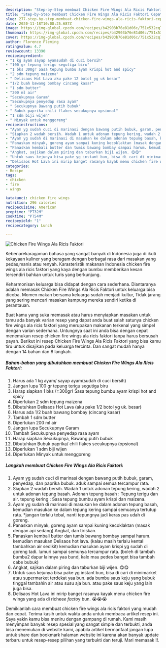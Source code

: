 ```yaml
---
description: "Step-by-Step membuat Chicken Fire Wings Ala Ricis Faktori Cepat"
title: "Step-by-Step membuat Chicken Fire Wings Ala Ricis Faktori Cepat"
slug: 277-step-by-step-membuat-chicken-fire-wings-ala-ricis-faktori-cepat
date: 2020-11-18T10:08:25.687Z
image: https://img-global.cpcdn.com/recipes/b42903b76e81d06c/751x532cq70/chicken-fire-wings-ala-ricis-faktori-foto-resep-utama.jpg
thumbnail: https://img-global.cpcdn.com/recipes/b42903b76e81d06c/751x532cq70/chicken-fire-wings-ala-ricis-faktori-foto-resep-utama.jpg
cover: https://img-global.cpcdn.com/recipes/b42903b76e81d06c/751x532cq70/chicken-fire-wings-ala-ricis-faktori-foto-resep-utama.jpg
author: Florence Fleming
ratingvalue: 4.7
reviewcount: 13390
recipeingredient:
- "1 kg ayam sayap ayamsudah di cuci bersih"
- "100 gr tepung terigu segutiga biru"
- "1 bks 300gr Sasa tepung bumbu ayam krispi hot and spicy"
- "2 sdm tepung maizena"
- " Delisaos Hot Lava aku pake 12 botol yg uk besar"
- "1/2 buah bawang bombay cincang kasar"
- "1 sdm butter"
- "200 ml air"
- "Secukupnya Garam"
- "Secukupnya penyedap rasa ayam"
- " Secukupnya Bawang putih bubuk"
- " Bubuk paprika chili flakes secukupnya opsional"
- "1 sdm biji wijen"
- " Minyak untuk menggoreng"
recipeinstructions:
- "Ayam yg sudah cuci di marinasi dengan bawang putih bubuk, garam, penyedap, dan paprika bubuk. aduk sampai semua tercampur rata."
- "Siapkan 2 wadah bersih. Wadah 1 untuk adonan tepung kering, wadah 2 untuk adonan tepung basah. Adonan tepung basah : Tepung terigu dan air. tepung kering : Sasa tepung bumbu ayam krispi dan maizena."
- "Ayam yg sudah di marinasi di masukan ke dalam adonan tepung basah, kemudian masukan ke dalam tepung kering sampai semuanya tertutup rata. *jangan terlalu tebal, nanti tepungnya jadi keras pas udah di goreng."
- "Panaskan minyak, goreng ayam sampai kuning kecoklaktan (masak dengan api sedang) Angkat, dan tiriskan."
- "Panaskan kembali butter dan tumis bawang bombay sampai harum. kemudian masukan Delisaos hot lava. (kalau masih terlalu kental tambahkan air sedikit) kemudian masukan ayam krispi yg sudah di goreng tadi. lumuri sampai semunya tercampur rata. (boleh di tambah bumbu2 dapur lainnya yaa bund, kalo mau pedes banget bisa tambah cabe bubuk)"
- "Angkat, sajikan dalam piring dan taburkan biji wijen. 😋😋"
- "Untuk saus kejunya bisa pake yg instant bun, bisa di cari di minimarket atau supermarket terdekat yaa bun. ada bumbu saus keju yang bubuk tinggal tambahin air atau susu aja bun. atau pake saus keju yang lain juga bisa."
- "Delisaos Hot Lava ini mirip banget rasanya kayak menu chicken fire wings yang ada di richee*e facto*y bun. 😭😭😭"
categories:
- Recipe
tags:
- chicken
- fire
- wings

katakunci: chicken fire wings 
nutrition: 296 calories
recipecuisine: American
preptime: "PT32M"
cooktime: "PT54M"
recipeyield: "1"
recipecategory: Lunch

---
```



![Chicken Fire Wings Ala Ricis Faktori](https://img-global.cpcdn.com/recipes/b42903b76e81d06c/751x532cq70/chicken-fire-wings-ala-ricis-faktori-foto-resep-utama.jpg)

Kebenarekaragaman bahasa yang sangat banyak di Indonesia juga di ikuti kekayaan kuliner yang beragam dengan berbagai rasa dari masakan yang pedas,manis atau renyah. Karasteristik makanan Indonesia chicken fire wings ala ricis faktori yang kaya dengan bumbu memberikan kesan tersendiri bahkan untuk turis yang berkunjung.


Keharmonisan keluarga bisa didapat dengan cara sederhana. Diantaranya adalah memasak Chicken Fire Wings Ala Ricis Faktori untuk keluarga bisa dicoba. Momen makan bersama keluarga sudah menjadi kultur, Tidak jarang yang sering mencari masakan kampung mereka sendiri ketika di perantauan.



Buat kamu yang suka memasak atau harus menyiapkan masakan untuk tamu ada banyak varian resep yang dapat anda buat salah satunya chicken fire wings ala ricis faktori yang merupakan makanan terkenal yang simpel dengan varian sederhana. Untungnya saat ini anda bisa dengan cepat menemukan resep chicken fire wings ala ricis faktori tanpa harus bersusah payah.
Berikut ini resep Chicken Fire Wings Ala Ricis Faktori yang bisa kamu tiru untuk disajikan pada keluarga tercinta. Dan sangat mudah hanya dengan 14 bahan dan 8 langkah.


<!--inarticleads1-->

##### Bahan-bahan yang dibutuhkan membuat Chicken Fire Wings Ala Ricis Faktori:

1. Harus ada 1 kg ayam/ sayap ayam(sudah di cuci bersih)
1. Jangan lupa 100 gr tepung terigu segutiga biru
1. Harap siapkan 1 bks (±300gr) Sasa tepung bumbu ayam krispi hot and spicy
1. Diperlukan 2 sdm tepung maizena
1. Dibutuhkan  Delisaos Hot Lava (aku pake 1/2 botol yg uk. besar)
1. Harus ada 1/2 buah bawang bombay (cincang kasar)
1. Tambah 1 sdm butter
1. Diperlukan 200 ml air
1. Jangan lupa Secukupnya Garam
1. Tambah Secukupnya penyedap rasa ayam
1. Harap siapkan  Secukupnya, Bawang putih bubuk
1. Dibutuhkan  Bubuk paprika/ chili flakes secukupnya (opsional)
1. Diperlukan 1 sdm biji wijen
1. Diperlukan  Minyak untuk menggoreng




<!--inarticleads2-->

##### Langkah membuat  Chicken Fire Wings Ala Ricis Faktori:

1. Ayam yg sudah cuci di marinasi dengan bawang putih bubuk, garam, penyedap, dan paprika bubuk. aduk sampai semua tercampur rata.
1. Siapkan 2 wadah bersih. Wadah 1 untuk adonan tepung kering, wadah 2 untuk adonan tepung basah. Adonan tepung basah : Tepung terigu dan air. tepung kering : Sasa tepung bumbu ayam krispi dan maizena.
1. Ayam yg sudah di marinasi di masukan ke dalam adonan tepung basah, kemudian masukan ke dalam tepung kering sampai semuanya tertutup rata. *jangan terlalu tebal, nanti tepungnya jadi keras pas udah di goreng.
1. Panaskan minyak, goreng ayam sampai kuning kecoklaktan (masak dengan api sedang) Angkat, dan tiriskan.
1. Panaskan kembali butter dan tumis bawang bombay sampai harum. kemudian masukan Delisaos hot lava. (kalau masih terlalu kental tambahkan air sedikit) kemudian masukan ayam krispi yg sudah di goreng tadi. lumuri sampai semunya tercampur rata. (boleh di tambah bumbu2 dapur lainnya yaa bund, kalo mau pedes banget bisa tambah cabe bubuk)
1. Angkat, sajikan dalam piring dan taburkan biji wijen. 😋😋
1. Untuk saus kejunya bisa pake yg instant bun, bisa di cari di minimarket atau supermarket terdekat yaa bun. ada bumbu saus keju yang bubuk tinggal tambahin air atau susu aja bun. atau pake saus keju yang lain juga bisa.
1. Delisaos Hot Lava ini mirip banget rasanya kayak menu chicken fire wings yang ada di richee*e facto*y bun. 😭😭😭




Demikianlah cara membuat chicken fire wings ala ricis faktori yang mudah dan cepat. Terima kasih untuk waktu anda untuk membaca artikel resep ini. Saya yakin kamu bisa meniru dengan gampang di rumah. Kami masih menyimpan banyak resep spesial yang sangat simple dan terbukti, anda bisa menemukan di website kami, apabila artikel bermanfaat jangan lupa untuk share dan bookmark halaman website ini karena akan banyak update terbaru untuk resep-resep pilihan yang terbukti dan teruji. Mari memasak !!. 
